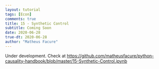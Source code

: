 ```yaml
---
layout: tutorial
tags: [Econ]
comments: true
title: 15 - Synthetic Control
subtitle: Coming Soon
date: 2020-06-28
true-dt: 2020-06-28
author: "Matheus Facure"
---
```


Under development. Check at https://github.com/matheusfacure/python-causality-handbook/blob/master/15-Synthetic-Control.ipynb
